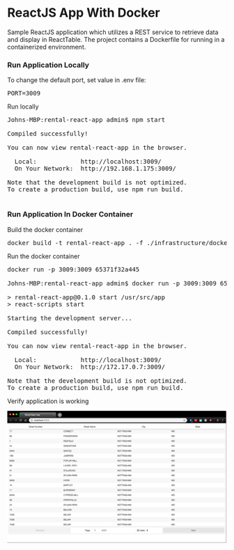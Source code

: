 # ReactJS App With Docker 

Sample ReactJS application which utilizes a REST service to retrieve data and display in ReactTable. The project contains a Dockerfile for running in a containerized environment.

### Run Application Locally

To change the default port, set value in .env file:
<pre>
PORT=3009
</pre>

Run locally
<pre>
Johns-MBP:rental-react-app admin$ npm start

Compiled successfully!

You can now view rental-react-app in the browser.

  Local:            http://localhost:3009/
  On Your Network:  http://192.168.1.175:3009/

Note that the development build is not optimized.
To create a production build, use npm run build.

</pre>

### Run Application In Docker Container
Build the docker container
<pre>
docker build -t rental-react-app . -f ./infrastructure/docker/Dockerfile
</pre>

Run the docker container
<pre>
docker run -p 3009:3009 65371f32a445

Johns-MBP:rental-react-app admin$ docker run -p 3009:3009 65371f32a445

> rental-react-app@0.1.0 start /usr/src/app
> react-scripts start

Starting the development server...

Compiled successfully!

You can now view rental-react-app in the browser.

  Local:            http://localhost:3009/
  On Your Network:  http://172.17.0.7:3009/

Note that the development build is not optimized.
To create a production build, use npm run build.
</pre>

Verify application is working

![Alt text](images/image01.jpg?raw=true "Rental React App")
